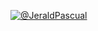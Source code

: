 [![@JeraldPascual](https://i.postimg.cc/rsR4GnKz/JERALDPASCUAL.png)](https://www.facebook.com/Jerald.Pascual.15)
  
